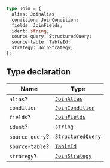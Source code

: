 ```ts
type Join = {
  alias: JoinAlias;
  condition: JoinCondition;
  fields: JoinFields;
  ident: string;
  source-query: StructuredQuery;
  source-table: TableId;
  strategy: JoinStrategy;
};
```

## Type declaration

| Name | Type |
| ------ | ------ |
| <a id="alias"></a> `alias`? | [`JoinAlias`](JoinAlias.md) |
| <a id="condition"></a> `condition` | [`JoinCondition`](JoinCondition.md) |
| <a id="fields"></a> `fields`? | [`JoinFields`](JoinFields.md) |
| <a id="ident"></a> `ident`? | `string` |
| <a id="source-query"></a> `source-query`? | [`StructuredQuery`](StructuredQuery.md) |
| <a id="source-table"></a> `source-table`? | [`TableId`](TableId.md) |
| <a id="strategy"></a> `strategy`? | [`JoinStrategy`](JoinStrategy.md) |

